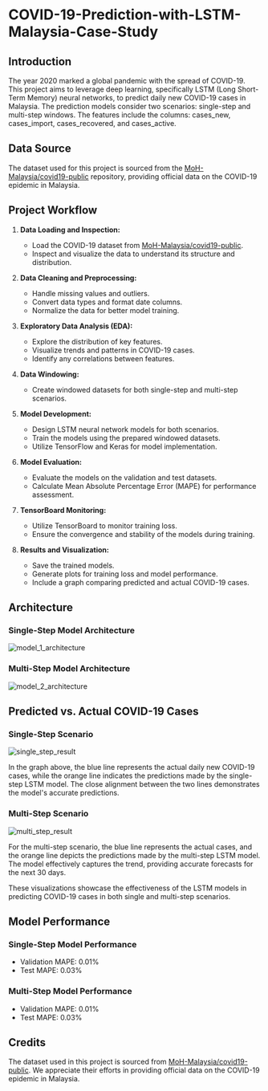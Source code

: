 # COVID-19-Prediction-with-LSTM-Malaysia-Case-Study

## Introduction

The year 2020 marked a global pandemic with the spread of COVID-19. This project aims to leverage deep learning, specifically LSTM (Long Short-Term Memory) neural networks, to predict daily new COVID-19 cases in Malaysia. The prediction models consider two scenarios: single-step and multi-step windows. The features include the columns: cases_new, cases_import, cases_recovered, and cases_active.

## Data Source

The dataset used for this project is sourced from the [MoH-Malaysia/covid19-public](https://github.com/MoH-Malaysia/covid19-public) repository, providing official data on the COVID-19 epidemic in Malaysia.

## Project Workflow

1. **Data Loading and Inspection:**
   - Load the COVID-19 dataset from [MoH-Malaysia/covid19-public](https://github.com/MoH-Malaysia/covid19-public).
   - Inspect and visualize the data to understand its structure and distribution.

2. **Data Cleaning and Preprocessing:**
   - Handle missing values and outliers.
   - Convert data types and format date columns.
   - Normalize the data for better model training.

3. **Exploratory Data Analysis (EDA):**
   - Explore the distribution of key features.
   - Visualize trends and patterns in COVID-19 cases.
   - Identify any correlations between features.

4. **Data Windowing:**
   - Create windowed datasets for both single-step and multi-step scenarios.

5. **Model Development:**
   - Design LSTM neural network models for both scenarios.
   - Train the models using the prepared windowed datasets.
   - Utilize TensorFlow and Keras for model implementation.

6. **Model Evaluation:**
   - Evaluate the models on the validation and test datasets.
   - Calculate Mean Absolute Percentage Error (MAPE) for performance assessment.

7. **TensorBoard Monitoring:**
   - Utilize TensorBoard to monitor training loss.
   - Ensure the convergence and stability of the models during training.

8. **Results and Visualization:**
   - Save the trained models.
   - Generate plots for training loss and model performance.
   - Include a graph comparing predicted and actual COVID-19 cases.

## Architecture

### Single-Step Model Architecture
![model_1_architecture](https://github.com/UmarQayyum16/COVID-19-Prediction-with-LSTM-Malaysia-Case-Study/assets/149918632/edf0c85c-6a63-495b-8ab0-1542a774ffa7)


### Multi-Step Model Architecture
![model_2_architecture](https://github.com/UmarQayyum16/COVID-19-Prediction-with-LSTM-Malaysia-Case-Study/assets/149918632/90328058-753a-457b-b50b-16c775d47007)

## Predicted vs. Actual COVID-19 Cases

### Single-Step Scenario

![single_step_result](https://github.com/UmarQayyum16/COVID-19-Prediction-with-LSTM-Malaysia-Case-Study/assets/149918632/d77db4f8-3d64-487c-8b82-6d91e88029f2)


In the graph above, the blue line represents the actual daily new COVID-19 cases, while the orange line indicates the predictions made by the single-step LSTM model. The close alignment between the two lines demonstrates the model's accurate predictions.

### Multi-Step Scenario

![multi_step_result](https://github.com/UmarQayyum16/COVID-19-Prediction-with-LSTM-Malaysia-Case-Study/assets/149918632/cca80ae5-cb66-4a88-8735-d6d749edb7c7)


For the multi-step scenario, the blue line represents the actual cases, and the orange line depicts the predictions made by the multi-step LSTM model. The model effectively captures the trend, providing accurate forecasts for the next 30 days.

These visualizations showcase the effectiveness of the LSTM models in predicting COVID-19 cases in both single and multi-step scenarios.

## Model Performance

### Single-Step Model Performance
- Validation MAPE: 0.01%
- Test MAPE: 0.03%

### Multi-Step Model Performance
- Validation MAPE: 0.01%
- Test MAPE: 0.03%

## Credits
The dataset used in this project is sourced from [MoH-Malaysia/covid19-public](https://github.com/MoH-Malaysia/covid19-public). We appreciate their efforts in providing official data on the COVID-19 epidemic in Malaysia.

